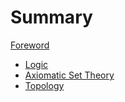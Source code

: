 # Summary

[Foreword](./foreword.md)

- [Logic](./logic.md)
- [Axiomatic Set Theory](./axiomatic_set_theory.md)
- [Topology](./topology.md)
